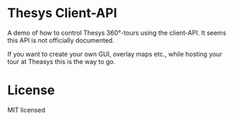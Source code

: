 # Thesys Client-API

A demo of how to control Thesys 360°-tours using the client-API.
It seems this API is not officially documented.

If you want to create your own GUI, overlay maps etc., while hosting your tour at Theasys this is the way to go.

# License

MIT licensed
